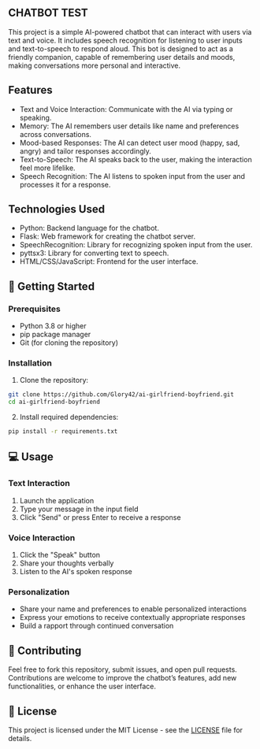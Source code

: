 ## CHATBOT TEST

This project is a simple AI-powered chatbot that can interact with users via text and voice. It includes speech recognition for listening to user inputs and text-to-speech to respond aloud. This bot is designed to act as a friendly companion, capable of remembering user details and moods, making conversations more personal and interactive.

## Features
- Text and Voice Interaction: Communicate with the AI via typing or speaking.
- Memory: The AI remembers user details like name and preferences across conversations.
- Mood-based Responses: The AI can detect user mood (happy, sad, angry) and tailor responses accordingly.
- Text-to-Speech: The AI speaks back to the user, making the interaction feel more lifelike.
- Speech Recognition: The AI listens to spoken input from the user and processes it for a response.

## Technologies Used
- Python: Backend language for the chatbot.
- Flask: Web framework for creating the chatbot server.
- SpeechRecognition: Library for recognizing spoken input from the user.
- pyttsx3: Library for converting text to speech.
- HTML/CSS/JavaScript: Frontend for the user interface.

## 🚀 Getting Started

### Prerequisites

- Python 3.8 or higher
- pip package manager
- Git (for cloning the repository)

### Installation

1. Clone the repository:
```bash
git clone https://github.com/Glory42/ai-girlfriend-boyfriend.git
cd ai-girlfriend-boyfriend
```

2. Install required dependencies:
```bash
pip install -r requirements.txt
```

## 💻 Usage

### Text Interaction
1. Launch the application
2. Type your message in the input field
3. Click "Send" or press Enter to receive a response

### Voice Interaction
1. Click the "Speak" button
2. Share your thoughts verbally
3. Listen to the AI's spoken response

### Personalization
- Share your name and preferences to enable personalized interactions
- Express your emotions to receive contextually appropriate responses
- Build a rapport through continued conversation

## 🤝 Contributing

Feel free to fork this repository, submit issues, and open pull requests. Contributions are welcome to improve the chatbot’s features, add new functionalities, or enhance the user interface.

## 📄 License

This project is licensed under the MIT License - see the [LICENSE](LICENSE) file for details.

